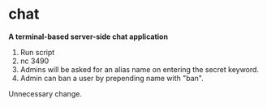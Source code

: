 # chat
**A terminal-based server-side chat application**

1. Run script
2. nc 3490
3. Admins will be asked for an alias name on entering the secret keyword.
4. Admin can ban a user by prepending name with "ban".

Unnecessary change.